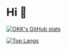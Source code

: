 # Hi 👋

[![OKK's GitHub stats](https://github-readme-stats.vercel.app/api?username=omkushagrakashyap&show_icons=true&include_all_commits=true&hide_border=true&border_radius=25&theme=react)](https://github.com/anuraghazra/github-readme-stats)

[![Top Langs](https://github-readme-stats.vercel.app/api/top-langs/?username=omkushagrakashyap&langs_count=8&hide_border=true&border_radius=25&theme=react&border)](https://github.com/anuraghazra/github-readme-stats)


